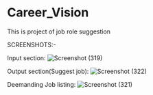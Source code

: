 # Career_Vision
This is project of job role suggestion

SCREENSHOTS:-

Input section:
![Screenshot (319)](https://github.com/user-attachments/assets/d2f4646d-f644-40e5-9752-6db85e3b0cf5)

Output section(Suggest job):
![Screenshot (322)](https://github.com/user-attachments/assets/719eb1df-2bb8-4a20-848b-fd89ede2de1e)

Deemanding Job listing:
![Screenshot (321)](https://github.com/user-attachments/assets/de8fddd9-4fd3-4647-9174-67aefe2aa303)
